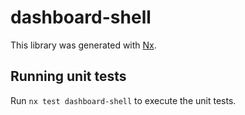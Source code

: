 # dashboard-shell

This library was generated with [Nx](https://nx.dev).

## Running unit tests

Run `nx test dashboard-shell` to execute the unit tests.
